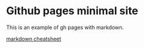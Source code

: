 # Github pages minimal site

This is an example of gh pages with markdown.

[markdown cheatsheet](markdown.html)
